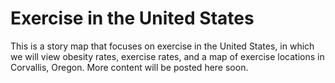 # Exercise in the United States

This is a story map that focuses on exercise in the United States, in which we will view obesity rates, exercise rates, and a map of exercise locations in Corvallis, Oregon. More content will be posted here soon.
